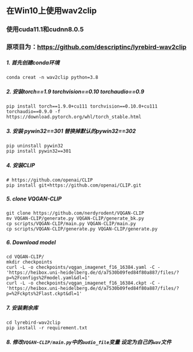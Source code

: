 ## 在Win10上使用wav2clip
### 使用cuda11.1和cudnn8.0.5
### 原项目为：https://github.com/descriptinc/lyrebird-wav2clip

##### 1. 首先创建conda环境
```
conda creat -n wav2clip python=3.8
```
##### 2. 安装torch==1.9 torchvision==0.10 torchaudio==0.9
```
pip install torch==1.9.0+cu111 torchvision==0.10.0+cu111 torchaudio==0.9.0 -f https://download.pytorch.org/whl/torch_stable.html
```

##### 3. 安装 pywin32==301 替换掉默认的pywin32==302
```
pip uninstall pywin32
pip install pywin32==301
```

##### 4. 安装CLIP

```
# https://github.com/openai/CLIP
pip install git+https://github.com/openai/CLIP.git
```

##### 5. clone VQGAN-CLIP
```
git clone https://github.com/nerdyrodent/VQGAN-CLIP
mv VQGAN-CLIP/generate.py VQGAN-CLIP/generate_bk.py
cp scripts/VQGAN-CLIP/main.py VQGAN-CLIP/main.py
cp scripts/VQGAN-CLIP/generate.py VQGAN-CLIP/generate.py
```

##### 6. Download model

```
cd VQGAN-CLIP/
mkdir checkpoints
curl -L -o checkpoints/vqgan_imagenet_f16_16384.yaml -C - 'https://heibox.uni-heidelberg.de/d/a7530b09fed84f80a887/files/?p=%2Fconfigs%2Fmodel.yaml&dl=1'
curl -L -o checkpoints/vqgan_imagenet_f16_16384.ckpt -C - 'https://heibox.uni-heidelberg.de/d/a7530b09fed84f80a887/files/?p=%2Fckpts%2Flast.ckpt&dl=1'
```

##### 7. 安装剩余库
```
cd lyrebird-wav2clip
pip install -r requirement.txt
```

##### 8. 修改`VQGAN-CLIP/main.py`中的`audio_file`变量 设定为自己的`wav`文件
